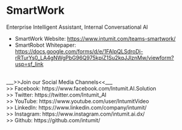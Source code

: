 # SmartWork
Enterprise Intelligent Assistant, Internal Conversational AI<br>
- SmartWork Website: https://www.intumit.com/teams-smartwork/<br>
- SmartRobot Whitepaper: https://docs.google.com/forms/d/e/1FAIpQLSdroDj-rRTurYs0_LA4gNWgPbG96Q975kpiZ1Su2kqJJlznMw/viewform?usp=sf_link<br>
<br>
___>>Join our Social Media Channels<<___<br>
>> Facebook: https://www.facebook.com/Intumit.AI.Solution<br>
>> Twitter: https://twitter.com/Intumit_AI<br>
>> YouTube: https://www.youtube.com/user/IntumitVideo<br>
>> LinkedIn: https://www.linkedin.com/company/intumit/<br>
>> Instagram: https://www.instagram.com/intumit.ai.dx/<br>
>> Github: https://github.com/intumit/<br>
